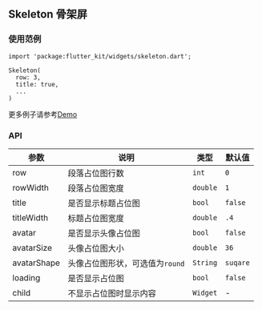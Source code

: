 ## Skeleton 骨架屏

### 使用范例

```
import 'package:flutter_kit/widgets/skeleton.dart';

Skeleton(
  row: 3,
  title: true,
  ...
)
```

更多例子请参考[Demo](../lib/routes/demoSkeleton.dart)

### API

| 参数  | 说明  | 类型  | 默认值  |
| ------------ | ------------ | ------------ | ------------ |
| row | 段落占位图行数 | `int` | `0` |
| rowWidth | 段落占位图宽度 | `double` | `1` |
| title | 是否显示标题占位图 | `bool` | `false` |
| titleWidth | 标题占位图宽度 | `double` | `.4` |
| avatar | 是否显示头像占位图 | `bool` | `false` |
| avatarSize | 头像占位图大小 | `double` | `36` |
| avatarShape | 头像占位图形状，可选值为`round` | `String` | `suqare` |
| loading | 是否显示占位图 | `bool` | `false` |
| child | 不显示占位图时显示内容 | `Widget` | - |
